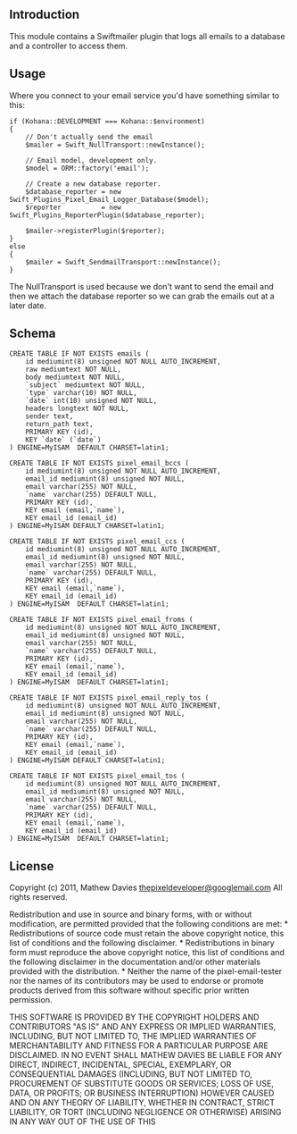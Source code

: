 Introduction
------------

This module contains a Swiftmailer plugin that logs all emails to a database and 
a controller to access them.

Usage
-----

Where you connect to your email service you'd have something similar to this:

	if (Kohana::DEVELOPMENT === Kohana::$environment)
	{
		// Don't actually send the email
		$mailer = Swift_NullTransport::newInstance();
		
		// Email model, development only.
		$model = ORM::factory('email');
				
		// Create a new database reporter.
		$database_reporter = new Swift_Plugins_Pixel_Email_Logger_Database($model);
		$reporter          = new Swift_Plugins_ReporterPlugin($database_reporter);
				
		$mailer->registerPlugin($reporter);
	}
	else
	{
		$mailer = Swift_SendmailTransport::newInstance();
	}

The NullTransport is used because we don't want to send the email and then we attach
the database reporter so we can grab the emails out at a later date.

Schema
------

	CREATE TABLE IF NOT EXISTS emails (
		id mediumint(8) unsigned NOT NULL AUTO_INCREMENT,
		raw mediumtext NOT NULL,
		body mediumtext NOT NULL,
		`subject` mediumtext NOT NULL,
		`type` varchar(10) NOT NULL,
		`date` int(10) unsigned NOT NULL,
		headers longtext NOT NULL,
		sender text,
		return_path text,
		PRIMARY KEY (id),
		KEY `date` (`date`)
	) ENGINE=MyISAM  DEFAULT CHARSET=latin1;

	CREATE TABLE IF NOT EXISTS pixel_email_bccs (
		id mediumint(8) unsigned NOT NULL AUTO_INCREMENT,
		email_id mediumint(8) unsigned NOT NULL,
		email varchar(255) NOT NULL,
		`name` varchar(255) DEFAULT NULL,
		PRIMARY KEY (id),
		KEY email (email,`name`),
		KEY email_id (email_id)
	) ENGINE=MyISAM DEFAULT CHARSET=latin1;

	CREATE TABLE IF NOT EXISTS pixel_email_ccs (
		id mediumint(8) unsigned NOT NULL AUTO_INCREMENT,
		email_id mediumint(8) unsigned NOT NULL,
		email varchar(255) NOT NULL,
		`name` varchar(255) DEFAULT NULL,
		PRIMARY KEY (id),
		KEY email (email,`name`),
		KEY email_id (email_id)
	) ENGINE=MyISAM  DEFAULT CHARSET=latin1;

	CREATE TABLE IF NOT EXISTS pixel_email_froms (
		id mediumint(8) unsigned NOT NULL AUTO_INCREMENT,
		email_id mediumint(8) unsigned NOT NULL,
		email varchar(255) NOT NULL,
		`name` varchar(255) DEFAULT NULL,
		PRIMARY KEY (id),
		KEY email (email,`name`),
		KEY email_id (email_id)
	) ENGINE=MyISAM  DEFAULT CHARSET=latin1;

	CREATE TABLE IF NOT EXISTS pixel_email_reply_tos (
		id mediumint(8) unsigned NOT NULL AUTO_INCREMENT,
		email_id mediumint(8) unsigned NOT NULL,
		email varchar(255) NOT NULL,
		`name` varchar(255) DEFAULT NULL,
		PRIMARY KEY (id),
		KEY email (email,`name`),
		KEY email_id (email_id)
	) ENGINE=MyISAM DEFAULT CHARSET=latin1;

	CREATE TABLE IF NOT EXISTS pixel_email_tos (
		id mediumint(8) unsigned NOT NULL AUTO_INCREMENT,
		email_id mediumint(8) unsigned NOT NULL,
		email varchar(255) NOT NULL,
		`name` varchar(255) DEFAULT NULL,
		PRIMARY KEY (id),
		KEY email (email,`name`),
		KEY email_id (email_id)
	) ENGINE=MyISAM  DEFAULT CHARSET=latin1;

License
-------

Copyright (c) 2011, Mathew Davies <thepixeldeveloper@googlemail.com>
All rights reserved.

Redistribution and use in source and binary forms, with or without
modification, are permitted provided that the following conditions are met:
    * Redistributions of source code must retain the above copyright
      notice, this list of conditions and the following disclaimer.
    * Redistributions in binary form must reproduce the above copyright
      notice, this list of conditions and the following disclaimer in the
      documentation and/or other materials provided with the distribution.
    * Neither the name of the pixel-email-tester nor the
      names of its contributors may be used to endorse or promote products
      derived from this software without specific prior written permission.

THIS SOFTWARE IS PROVIDED BY THE COPYRIGHT HOLDERS AND CONTRIBUTORS "AS IS" AND
ANY EXPRESS OR IMPLIED WARRANTIES, INCLUDING, BUT NOT LIMITED TO, THE IMPLIED
WARRANTIES OF MERCHANTABILITY AND FITNESS FOR A PARTICULAR PURPOSE ARE
DISCLAIMED. IN NO EVENT SHALL MATHEW DAVIES BE LIABLE FOR ANY
DIRECT, INDIRECT, INCIDENTAL, SPECIAL, EXEMPLARY, OR CONSEQUENTIAL DAMAGES
(INCLUDING, BUT NOT LIMITED TO, PROCUREMENT OF SUBSTITUTE GOODS OR SERVICES;
LOSS OF USE, DATA, OR PROFITS; OR BUSINESS INTERRUPTION) HOWEVER CAUSED AND
ON ANY THEORY OF LIABILITY, WHETHER IN CONTRACT, STRICT LIABILITY, OR TORT
(INCLUDING NEGLIGENCE OR OTHERWISE) ARISING IN ANY WAY OUT OF THE USE OF THIS